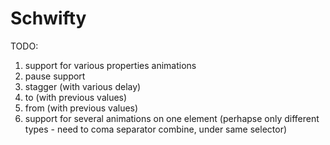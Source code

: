 # Schwifty

  TODO:
  1. support for various properties animations
  2. pause support
  3. stagger (with various delay)
  4. to (with previous values)
  5. from (with previous values)
  6. support for several animations on one element (perhapse only different types - need to coma separator combine, under same selector)
 
